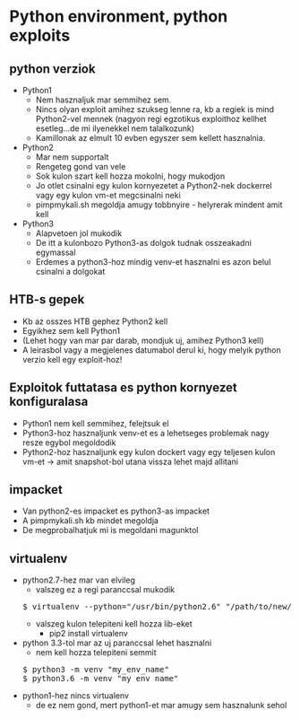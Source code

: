 # Python environment, python exploits
## python verziok
* Python1
  * Nem hasznaljuk mar semmihez sem.
  * Nincs olyan exploit amihez szukseg lenne ra, kb a regiek is mind Python2-vel mennek (nagyon regi egzotikus exploithoz kellhet esetleg...de mi ilyenekkel nem talalkozunk)
  * Kamillonak az elmult 10 evben egyszer sem kellett hasznalnia.
* Python2
  * Mar nem supportalt
  * Rengeteg gond van vele
  * Sok kulon szart kell hozza mokolni, hogy mukodjon
  * Jo otlet csinalni egy kulon kornyezetet a Python2-nek dockerrel vagy egy kulon vm-et megcsinalni neki
  * pimpmykali.sh megoldja amugy tobbnyire - helyrerak mindent amit kell
* Python3
  * Alapvetoen jol mukodik
  * De itt a kulonbozo Python3-as dolgok tudnak osszeakadni egymassal
  * Erdemes a python3-hoz mindig venv-et hasznalni es azon belul csinalni a dolgokat
## HTB-s gepek
* Kb az osszes HTB gephez Python2 kell
* Egyikhez sem kell Python1
* (Lehet hogy van mar par darab, mondjuk uj, amihez Python3 kell)
* A leirasbol vagy a megjelenes datumabol derul ki, hogy melyik python verzio kell egy exploit-hoz!
## Exploitok futtatasa es python kornyezet konfiguralasa
* Python1 nem kell semmihez, felejtsuk el
* Python3-hoz hasznaljunk venv-et es a lehetseges problemak nagy resze egybol megoldodik
* Python2-hoz hasznaljunk egy kulon dockert vagy egy teljesen kulon vm-et -> amit snapshot-bol utana vissza lehet majd allitani
## impacket
* Van python2-es impacket es python3-as impacket
* A pimpmykali.sh kb mindet megoldja
* De megprobalhatjuk mi is megoldani magunktol
## virtualenv
* python2.7-hez mar van elvileg
  * valszeg ez a regi paranccsal mukodik
  <pre>
  $ virtualenv --python="/usr/bin/python2.6" "/path/to/new/virtualenv/"
  </pre>
  * valszeg kulon telepiteni kell hozza lib-eket
    * pip2 install virtualenv
* python 3.3-tol mar az uj paranccsal lehet hasznalni
  * nem kell hozza telepiteni semmit
  <pre>
  $ python3 -m venv "my_env_name"
  $ python3.6 -m venv "my_env_name"
  </pre>
* python1-hez nincs virtualenv
  * de ez nem gond, mert python1-et mar amugy sem hasznalunk sehol
